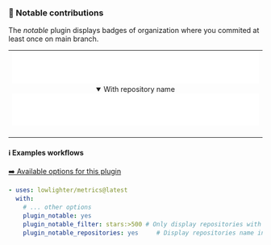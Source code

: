 ### 🎩 Notable contributions

The *notable* plugin displays badges of organization where you commited at least once on main branch.

<table>
  <td align="center">
    <img src="https://github.com/lowlighter/lowlighter/blob/master/metrics.plugin.notable.svg">
    <details open><summary>With repository name</summary>
      <img src="https://github.com/lowlighter/lowlighter/blob/master/metrics.plugin.notable.repositories.svg">
    </details>
    <img width="900" height="1" alt="">
  </td>
</table>

#### ℹ️ Examples workflows

[➡️ Available options for this plugin](metadata.yml)

```yaml
- uses: lowlighter/metrics@latest
  with:
    # ... other options
    plugin_notable: yes
    plugin_notable_filter: stars:>500 # Only display repositories with 500 stars or more (syntax based on GitHub search query)
    plugin_notable_repositories: yes     # Display repositories name instead of only organization name
```